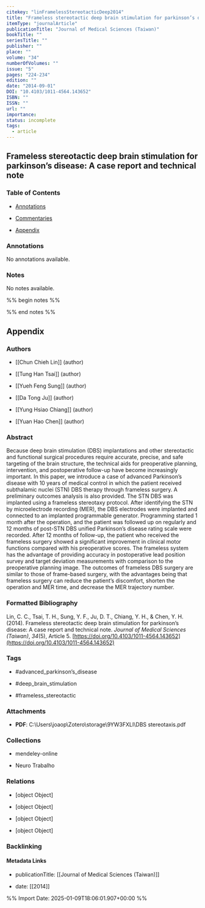 ```yaml
---
citekey: "linFramelessStereotacticDeep2014"
title: "Frameless stereotactic deep brain stimulation for parkinson’s disease: A case report and technical note"
itemType: "journalArticle"
publicationTitle: "Journal of Medical Sciences (Taiwan)"
bookTitle: ""
seriesTitle: ""
publisher: ""
place: ""
volume: "34"
numberOfVolumes: ""
issue: "5"
pages: "224-234"
edition: ""
date: "2014-09-01"
DOI: "10.4103/1011-4564.143652"
ISBN: ""
ISSN: ""
url: ""
importance: 
status: incomplete
tags:
  - article
---
```


## Frameless stereotactic deep brain stimulation for parkinson’s disease: A case report and technical note

### Table of Contents

- [Annotations](#annotations)

+ [Commentaries](#commentaries)

- [Appendix](#appendix)

### Annotations


No annotations available.


### Notes


No notes available.


%% begin notes %%

<!-- Write your personal notes here -->

%% end notes %%

## Appendix

### Authors


- [[Chun Chieh Lin]] (author)

- [[Tung Han Tsai]] (author)

- [[Yueh Feng Sung]] (author)

- [[Da Tong Ju]] (author)

- [[Yung Hsiao Chiang]] (author)

- [[Yuan Hao Chen]] (author)



### Abstract

Because deep brain stimulation (DBS) implantations and other stereotactic and functional surgical procedures require accurate, precise, and safe targeting of the brain structure, the technical aids for preoperative planning, intervention, and postoperative follow-up have become increasingly important. In this paper, we introduce a case of advanced Parkinson’s disease with 10 years of medical control in which the patient received subthalamic nuclei (STN) DBS therapy through frameless surgery. A preliminary outcomes analysis is also provided. The STN DBS was implanted using a frameless stereotaxy protocol. After identifying the STN by microelectrode recording (MER), the DBS electrodes were implanted and connected to an implanted programmable generator. Programming started 1 month after the operation, and the patient was followed up on regularly and 12 months of post-STN DBS unified Parkinson’s disease rating scale were recorded. After 12 months of follow-up, the patient who received the frameless surgery showed a significant improvement in clinical motor functions compared with his preoperative scores. The frameless system has the advantage of providing accuracy in postoperative lead position survey and target deviation measurements with comparison to the preoperative planning image. The outcomes of frameless DBS surgery are similar to those of frame-based surgery, with the advantages being that frameless surgery can reduce the patient’s discomfort, shorten the operation and MER time, and decrease the MER trajectory number.


### Formatted Bibliography

Lin, C. C., Tsai, T. H., Sung, Y. F., Ju, D. T., Chiang, Y. H., & Chen, Y. H. (2014). Frameless stereotactic deep brain stimulation for parkinson’s disease: A case report and technical note. _Journal of Medical Sciences (Taiwan)_, _34_(5), Article 5. [https://doi.org/10.4103/1011-4564.143652](https://doi.org/10.4103/1011-4564.143652)


### Tags


- #advanced_parkinson’s_disease

- #deep_brain_stimulation

- #frameless_stereotactic




### Attachments


- **PDF**: C:\Users\joaop\Zotero\storage\9YW3FXLI\DBS stereotaxis.pdf




### Collections


- mendeley-online

- Neuro Trabalho




### Relations


- [object Object]

- [object Object]

- [object Object]

- [object Object]



### Backlinking


#### Metadata Links


- publicationTitle: [[Journal of Medical Sciences (Taiwan)]]




- date: [[2014]]





<!-- Any additional notes or comments -->


%% Import Date: 2025-01-09T18:06:01.907+00:00 %%
